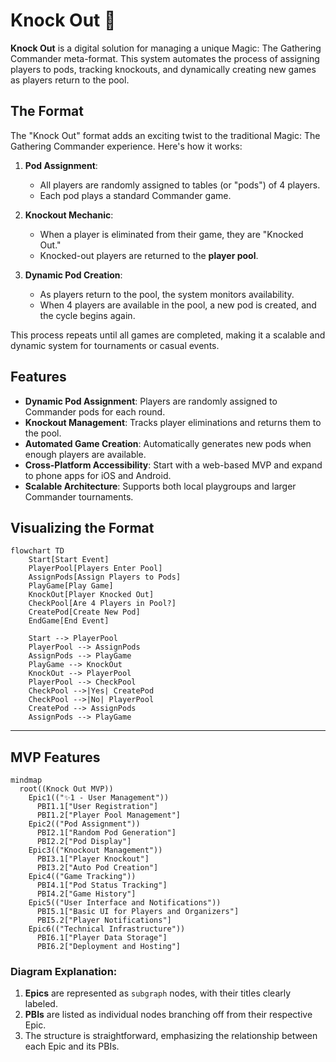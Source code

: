 # Knock Out 🤜

**Knock Out** is a digital solution for managing a unique Magic: The Gathering Commander meta-format. This system automates the process of assigning players to pods, tracking knockouts, and dynamically creating new games as players return to the pool.


## The Format

The "Knock Out" format adds an exciting twist to the traditional Magic: The Gathering Commander experience. Here's how it works:

1. **Pod Assignment**:
   - All players are randomly assigned to tables (or "pods") of 4 players.
   - Each pod plays a standard Commander game.

2. **Knockout Mechanic**:
   - When a player is eliminated from their game, they are "Knocked Out."
   - Knocked-out players are returned to the **player pool**.

3. **Dynamic Pod Creation**:
   - As players return to the pool, the system monitors availability.
   - When 4 players are available in the pool, a new pod is created, and the cycle begins again.

This process repeats until all games are completed, making it a scalable and dynamic system for tournaments or casual events.

## Features
- **Dynamic Pod Assignment**: Players are randomly assigned to Commander pods for each round.
- **Knockout Management**: Tracks player eliminations and returns them to the pool.
- **Automated Game Creation**: Automatically generates new pods when enough players are available.
- **Cross-Platform Accessibility**: Start with a web-based MVP and expand to phone apps for iOS and Android.
- **Scalable Architecture**: Supports both local playgroups and larger Commander tournaments.

## Visualizing the Format

```mermaid
flowchart TD
    Start[Start Event]
    PlayerPool[Players Enter Pool]
    AssignPods[Assign Players to Pods]
    PlayGame[Play Game]
    KnockOut[Player Knocked Out]
    CheckPool[Are 4 Players in Pool?]
    CreatePod[Create New Pod]
    EndGame[End Event]

    Start --> PlayerPool
    PlayerPool --> AssignPods
    AssignPods --> PlayGame
    PlayGame --> KnockOut
    KnockOut --> PlayerPool
    PlayerPool --> CheckPool
    CheckPool -->|Yes| CreatePod
    CheckPool -->|No| PlayerPool
    CreatePod --> AssignPods
    AssignPods --> PlayGame
```

---

## MVP Features

```mermaid
mindmap
  root((Knock Out MVP))
    Epic1(("✨1 - User Management"))
      PBI1.1["User Registration"]
      PBI1.2["Player Pool Management"]
    Epic2(("Pod Assignment"))
      PBI2.1["Random Pod Generation"]
      PBI2.2["Pod Display"]
    Epic3(("Knockout Management"))
      PBI3.1["Player Knockout"]
      PBI3.2["Auto Pod Creation"]
    Epic4(("Game Tracking"))
      PBI4.1["Pod Status Tracking"]
      PBI4.2["Game History"]
    Epic5(("User Interface and Notifications"))
      PBI5.1["Basic UI for Players and Organizers"]
      PBI5.2["Player Notifications"]
    Epic6(("Technical Infrastructure"))
      PBI6.1["Player Data Storage"]
      PBI6.2["Deployment and Hosting"]
```

### Diagram Explanation:
1. **Epics** are represented as `subgraph` nodes, with their titles clearly labeled.
2. **PBIs** are listed as individual nodes branching off from their respective Epic.
3. The structure is straightforward, emphasizing the relationship between each Epic and its PBIs.
